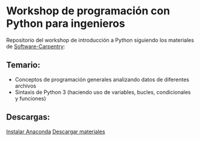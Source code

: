 # Workshop de programación con Python para ingenieros

Repositorio del workshop de introducción a Python siguiendo los materiales de [Software-Carpentry](https://software-carpentry.org/):

## Temario:
* Conceptos de programación generales analizando datos de diferentes archivos
* Sintaxis de Python 3 (haciendo uso de variables, bucles, condicionales y funciones)

## Descargas:
[Instalar Anaconda](http://nbviewer.jupyter.org/github/CAChemE/python-ingenieria-datos/blob/master/notebooks/000-Bienvenido.ipynb)
[Descargar materiales](https://github.com/CAChemE/python-ingenieria-datos/archive/master.zip)
